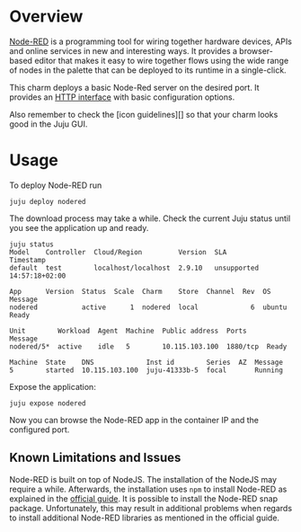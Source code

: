 # Overview

[Node-RED](https://nodered.org) is a programming tool for wiring together 
hardware devices, APIs and online services in new and interesting ways. It 
provides a browser-based editor that makes it easy to wire together flows 
using the wide range of nodes in the palette that can be deployed to its 
runtime in a single-click.

This charm deploys a basic Node-Red server on the desired port. It provides
an [HTTP interface](https://github.com/juju-solutions/interface-http) with
basic configuration options.

Also remember to check the [icon guidelines][] so that your charm looks good
in the Juju GUI.

# Usage

To deploy Node-RED run

```
juju deploy nodered
```

The download process may take a while. Check the current Juju status until
you see the application up and ready.

```
juju status
Model    Controller  Cloud/Region         Version  SLA          Timestamp
default  test        localhost/localhost  2.9.10   unsupported  14:57:18+02:00

App      Version  Status  Scale  Charm    Store  Channel  Rev  OS      Message
nodered           active      1  nodered  local             6  ubuntu  Ready

Unit        Workload  Agent  Machine  Public address  Ports     Message
nodered/5*  active    idle   5        10.115.103.100  1880/tcp  Ready

Machine  State    DNS             Inst id        Series  AZ  Message
5        started  10.115.103.100  juju-41333b-5  focal       Running
```

Expose the application:

```
juju expose nodered
```

Now you can browse the Node-RED app in the container IP and the configured
port.


## Known Limitations and Issues

Node-RED is built on top of NodeJS. The installation of the NodeJS may require
a while. Afterwards, the installation uses `npm` to install Node-RED as 
explained in the [official guide](https://nodered.org/docs/getting-started/local).
It is possible to install the Node-RED snap package. Unfortunately, this may
result in additional problems when regards to install additional Node-RED 
libraries as mentioned in the official guide.